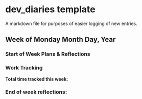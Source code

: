 # dev_diaries template

A markdown file for purposes of easier logging of new entries.

## Week of Monday Month Day, Year

### Start of Week Plans & Reflections

### Work Tracking

**Total time tracked this week:**

### End of week reflections:
